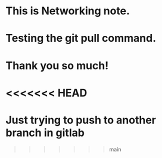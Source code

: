 # This is Networking note. 
# Testing the git pull command.
# Thank you so much!
<<<<<<< HEAD
=======
# Just trying to push to another branch in gitlab
>>>>>>> main

